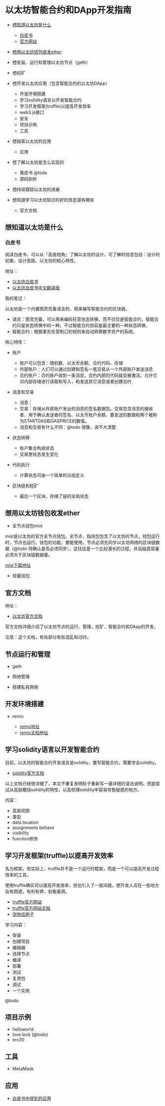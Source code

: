 # 以太坊智能合约和DApp开发指南

- <a href="#想知道以太坊是什么">想知道以太坊是什么</a>
	- <a href="#白皮书">白皮书</a>
	- [官方网站](https://www.ethereum.org/)

- <a href="#想用以太坊钱包收发ether">想用以太坊钱包收发ether</a>

- 想安装、运行和管理以太坊节点（geth）

- 想挖矿

- 想开发以太坊应用（包含智能合约的以太坊DApp）
	- 开发环境搭建
	- 学习solidity语言以开发智能合约
	- 学习开发框架(truffle)以提高开发效率
	- web3.js接口
	- 安全
	- 项目示例
	- 工具

- 想探索以太坊的应用
	- 应用

- 想了解以太坊是怎么实现的

	- 黄皮书 @todo
	- 源码剖析

- 想持续跟踪以太坊的进展

- 想知道学习以太坊知识的好的信息源有哪些
	- 官方文档


## <a name="想知道以太坊是什么">想知道以太坊是什么</a>

### <a name="白皮书">白皮书</a>

阅读白皮书，可以从『高层视角』了解以太坊的设计，可了解的信息包括：设计的初衷、设计思路、以太坊的核心特性。

地址：

- [以太坊白皮书](https://github.com/ethereum/wiki/wiki/White-Paper)
- [以太坊白皮书中文翻译版](https://github.com/ethereum/wiki/wiki/%5B%E4%B8%AD%E6%96%87%5D-%E4%BB%A5%E5%A4%AA%E5%9D%8A%E7%99%BD%E7%9A%AE%E4%B9%A6)

我的笔记：

以太坊是一个内置图灵完备语言的、用来编写智能合约的区块链。

- 语言：图灵完备，可以用来编码任意状态转换，而不仅仅是智能合约，智能合约只是状态转换中的一种。不过智能合约目前是最主要的一种状态转换。
- 智能合约：根据事先任意制订的规则来自动转移数字资产的系统。

核心特性：

- 账户
	- 账户可以包含：随机数、以太币余额、合约代码、存储
	- 外部账户：人们可以通过创建和签名一笔交易从一个外部账户发送消息
	- 合约账户：合约账户收到一条消息，合约内部的代码就会被激活，允许它对内部存储进行读取和写入，和发送其它消息或者创建合约
- 消息和交易
	- 消息：
	- 交易：存储从外部账户发出的消息的签名数据包。交易包含消息的接收者、用于确认发送者的签名、以太币账户余额、要发送的数据和两个被称为STARTGAS和GASPRICE的数值。
	- 消息和交易有什么不同：@todo 很像，讲不大清楚

- 状态转移
	- 账户集合构成状态
	- 交易使状态发生变化

- 代码执行
	- 计算状态可由一个简单的元组定义

- 区块链和挖矿
	- 最后一个区块，存储了链的全局状态


## <a name="想用以太坊钱包收发ether">想用以太坊钱包收发ether</a>

- 全节点钱包mist

mist是以太坊的官方全节点钱包。全节点，指钱包包含了以太坊的节点，钱包运行时，节点也运行。钱包的功能，要能使用，节点必须先同步以太坊网络的区块链数据（@todo 待确认是否必须同步），这往往是一个比较漫长的过程，并且磁盘容量必须大于区块链数据量。

[mist下载地址](https://github.com/ethereum/mist/releases)

- 轻量钱包


## 官方文档

地址：

- [以太坊官方文档](http://www.ethdocs.org/en/latest/)

官方文档详细介绍了以太坊节点的运行、管理，挖矿，智能合约和DApp的开发。

注意：这个文档，有些部分有些混乱和过时。

## 节点运行和管理

- geth

- 网络管理

- 搭建私有网络


## 开发环境搭建

- remix

	- [remix地址](https://remix.ethereum.org/)
	- [remix文档地址](https://remix.readthedocs.io/en/latest/)

## 学习solidity语言以开发智能合约

目前，以太坊的智能合约开发语言是solidity，要写智能合约，需要学会solidity。

- [solidity官方文档](https://solidity.readthedocs.io/)

以上文档已经很详细了，本文不重复发明轮子重新写一遍详细的语法说明。而是尝试从高层概括solidity的特性，以及梳理solidity中容易导致疑惑的地方。

内容：

- 高层视图
- 类型
- data location
- assignments behave
- visibility
- function修饰


## 学习开发框架(truffle)以提高开发效率

名为框架，但实际上，truffle并不是一个运行时框架，而是一个可以提高开发过程效率的工具。

使用truffle确实可以提高开发效率，但也引入了一层间接，使开发人员在一些地方会有困惑。有利有弊，权衡着用。

- [truffle官方网站](http://truffleframework.com/)
- [truffle官方网站文档](http://truffleframework.com/docs/)
- [宠物店例子](http://truffleframework.com/tutorials/pet-shop)

学习内容：

- 安装
- 创建项目
- 编辑器
- 选择节点
- 编译
- 部署
- 测试
- 复用包
- 调试
- 一个实例

@todo

## 项目示例

- helloworld
- love lock (@todo)
- erc20

## 工具

- MetaMask

## 应用

- [白皮书中提到的应用](https://github.com/ethereum/wiki/wiki/%5B%E4%B8%AD%E6%96%87%5D-%E4%BB%A5%E5%A4%AA%E5%9D%8A%E7%99%BD%E7%9A%AE%E4%B9%A6#%E5%BA%94%E7%94%A8)



